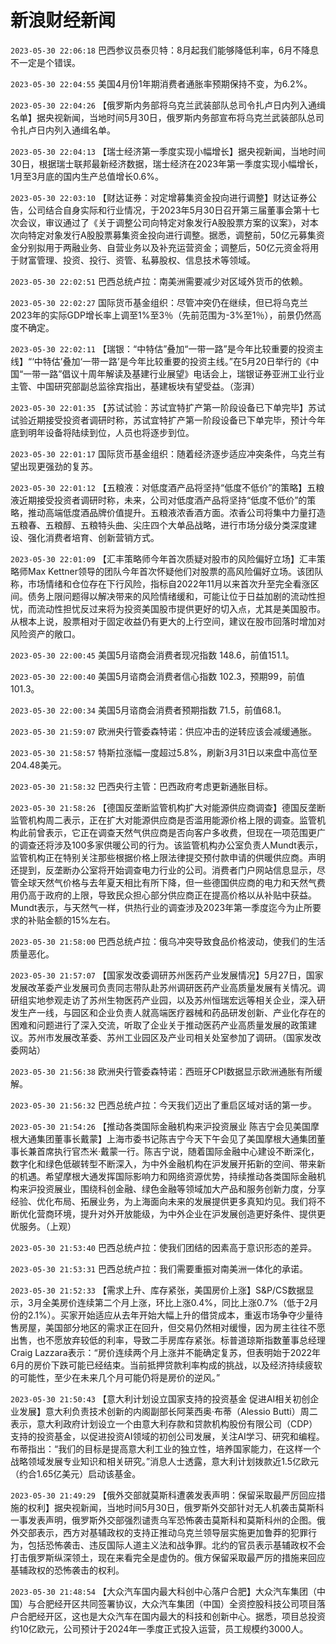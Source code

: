 # 新浪财经新闻
`2023-05-30 22:06:18` 巴西参议员泰贝特：8月起我们能够降低利率，6月不降息不一定是个错误。

`2023-05-30 22:04:55` 美国4月份1年期消费者通胀率预期保持不变，为6.2%。

`2023-05-30 22:04:26` 【俄罗斯内务部将乌克兰武装部队总司令扎卢日内列入通缉名单】据央视新闻，当地时间5月30日，俄罗斯内务部宣布将乌克兰武装部队总司令扎卢日内列入通缉名单。

`2023-05-30 22:04:13` 【瑞士经济第一季度实现小幅增长】据央视新闻，当地时间30日，根据瑞士联邦最新经济数据，瑞士经济在2023年第一季度实现小幅增长，1月至3月底的国内生产总值增长0.6%。

`2023-05-30 22:03:10` 【财达证券：对定增募集资金投向进行调整】财达证券公告，公司结合自身实际和行业情况，于2023年5月30日召开第三届董事会第十七次会议，审议通过了《关于调整公司向特定对象发行A股股票方案的议案》，对本次向特定对象发行A股股票募集资金投向进行调整。据悉，调整前，50亿元募集资金分别拟用于两融业务、自营业务以及补充运营资金；调整后，50亿元资金将用于财富管理、投资、投行、资管、私募股权、信息技术等领域。

`2023-05-30 22:02:51` 巴西总统卢拉：南美洲需要减少对区域外货币的依赖。

`2023-05-30 22:02:27` 国际货币基金组织：尽管冲突仍在继续，但已将乌克兰2023年的实际GDP增长率上调至1%至3％（先前范围为-3%至1％），前景仍然高度不确定。

`2023-05-30 22:02:11` 【瑞银：“中特估”叠加“一带一路”是今年比较重要的投资主线】“‘中特估’叠加‘一带一路’是今年比较重要的投资主线。”在5月20日举行的《中国“一带一路”倡议十周年解读及基建行业展望》电话会上，瑞银证券亚洲工业行业主管、中国研究部副总监徐宾指出，基建板块有望受益。（澎湃）

`2023-05-30 22:01:35` 【苏试试验：苏试宜特扩产第一阶段设备已下单完毕】苏试试验近期接受投资者调研时称，苏试宜特扩产第一阶段设备已下单完毕，预计今年底到明年设备将陆续到位，人员也将逐步到位。

`2023-05-30 22:01:17` 国际货币基金组织：随着经济逐步适应冲突条件，乌克兰有望出现更强劲的复苏。

`2023-05-30 22:01:12` 【五粮液：对低度酒产品将坚持“低度不低价”的策略】五粮液近期接受投资者调研时称，未来，公司对低度酒产品将坚持“低度不低价”的策略，推动高端低度酒品牌价值提升。五粮液浓香酒方面。浓香公司将集中力量打造五粮春、五粮醇、五粮特头曲、尖庄四个大单品战略，进行市场分级分类深度建设、强化消费者培育、创新营销方式。

`2023-05-30 22:01:09` 【汇丰策略师今年首次质疑对股市的风险偏好立场】汇丰策略师Max Kettner领导的团队今年首次怀疑他们对股票的高风险偏好立场。该团队称，市场情绪和仓位存在下行风险，指标自2022年11月以来首次升至完全看涨区间。债务上限问题得以解决带来的风险情绪缓和，可能让位于日益加剧的流动性担忧，而流动性担忧反过来将为投资美国股市提供更好的切入点，尤其是美国股市。从根本上说，股票相对于固定收益仍有更大的上行空间，建议在股市回落时增加对风险资产的敞口。

`2023-05-30 22:00:45` 美国5月谘商会消费者现况指数 148.6，前值151.1。

`2023-05-30 22:00:40` 美国5月谘商会消费者信心指数 102.3，预期99，前值101.3。

`2023-05-30 22:00:34` 美国5月谘商会消费者预期指数 71.5，前值68.1。

`2023-05-30 21:59:07` 欧洲央行管委森特诺：供应冲击的逆转应该会减缓通胀。

`2023-05-30 21:58:57` 特斯拉涨幅一度超过5.8%，刷新3月31日以来盘中高位至204.48美元。

`2023-05-30 21:58:32` 巴西央行主管：巴西政府考虑更新通胀目标。

`2023-05-30 21:58:26` 【德国反垄断监管机构扩大对能源供应商调查】德国反垄断监管机构周二表示，正在扩大对能源供应商是否滥用能源价格上限的调查。监管机构此前曾表示，它正在调查天然气供应商是否向客户多收费，但现在一项范围更广的调查还将涉及100多家供暖公司的行为。该监管机构办公室负责人Mundt表示，监管机构正在特别关注那些根据价格上限法律提交预付款申请的供暖供应商。声明还提到，反垄断办公室将开始调查电力行业的公司。消费者门户网站信息显示，尽管全球天然气价格与去年夏天相比有所下降，但一些德国供应商的电力和天然气费用仍高于政府的上限，导致民众担心部分供应商正在提高价格以从补贴中获益。Mundt表示，与天然气一样，供热行业的调查涉及2023年第一季度迄今为止所要求的补贴金额的15%左右。

`2023-05-30 21:58:00` 巴西总统卢拉：俄乌冲突导致食品价格波动，使我们的生活质量恶化。

`2023-05-30 21:57:07` 【国家发改委调研苏州医药产业发展情况】5月27日，国家发展改革委产业发展司负责同志带队赴苏州调研医药产业高质量发展有关情况。调研组实地参观走访了苏州生物医药产业园，以及苏州恒瑞宏远等相关企业，深入研发生产一线，与园区和企业负责人就高端医疗器械和药品研发创新、产业化存在的困难和问题进行了深入交流，听取了企业关于推动医药产业高质量发展的政策建议。苏州市发展改革委、苏州工业园区及产业司相关处室参加了调研。（国家发改委网站）

`2023-05-30 21:56:38` 欧洲央行管委森特诺：西班牙CPI数据显示欧洲通胀有所缓解。

`2023-05-30 21:56:32` 巴西总统卢拉：今天我们迈出了重启区域对话的第一步。

`2023-05-30 21:54:26` 【推动各类国际金融机构来沪投资展业 陈吉宁会见美国摩根大通集团董事长戴蒙】上海市委书记陈吉宁今天下午会见了美国摩根大通集团董事长兼首席执行官杰米·戴蒙一行。陈吉宁说，随着国际金融中心建设不断深化，数字化和绿色低碳转型不断深入，为中外金融机构在沪发展开拓新的空间、带来新的机遇。希望摩根大通发挥国际影响力和网络资源优势，持续推动各类国际金融机构来沪投资展业，围绕科创金融、绿色金融等领域加大产品和服务创新力度，分享经验、优化布局、拓展业务，为上海面向未来的发展提供更多真知灼见。我们将不断优化营商环境，提升对外开放能级，为中外企业在沪发展创造更好条件、提供更优服务。（上观）

`2023-05-30 21:53:40` 巴西总统卢拉：使我们团结的因素高于意识形态的差异。

`2023-05-30 21:53:31` 巴西总统卢拉：我们需要重振对南美洲一体化的承诺。

`2023-05-30 21:52:33` 【需求上升、库存紧张，美国房价上涨】S&P/CS数据显示，3月全美房价连续第二个月上涨，环比上涨0.4%，同比上涨0.7%（低于2月份的2.1%）。买家开始适应从去年开始大幅上升的借贷成本，重返市场争夺少量待售房屋，美国部分地区的需求正在回升，但交易仍然相对缓慢，因为房主往往不愿出售，也不愿放弃较低的利率，导致二手房库存紧张。标普道琼斯指数董事总经理Craig Lazzara表示：“房价连续两个月上涨并不能确定复苏，但表明始于2022年6月的房价下跌可能已经结束。当前抵押贷款利率构成的挑战，以及经济持续疲软的可能性，至少在未来几个月可能仍将是房价的逆风。”

`2023-05-30 21:50:43`   【意大利计划设立国家支持的投资基金 促进AI相关初创企业发展】意大利负责技术创新的内阁副部长阿莱西奥·布蒂（Alessio Butti）周二表示，意大利政府计划设立一个由意大利存款和贷款机构股份有限公司（CDP）支持的投资基金，以促进投资AI领域的初创公司发展，关注AI学习、研究和编程。布蒂指出：“我们的目标是提高意大利工业的独立性，培养国家能力，在这样一个战略领域发展专业知识和相关研究。”消息人士透露，意大利计划拨款近1.5亿欧元（约合1.65亿美元）启动该基金。

`2023-05-30 21:49:29` 【俄外交部就莫斯科遭袭发表声明：保留采取最严厉回应措施的权利】据央视新闻，当地时间5月30日，俄罗斯外交部针对无人机袭击莫斯科一事发表声明，俄罗斯外交部强烈谴责乌军恐怖袭击莫斯科和莫斯科州的企图。俄外交部表示，西方对基辅政权的支持正推动乌克兰领导层实施更加鲁莽的犯罪行为，包括恐怖袭击、违反国际人道主义法和战争罪。北约的官员表示基辅政权不会打击俄罗斯纵深领土，现在来看完全是虚伪的。俄方保留采取最严厉的措施来回应基辅政权的恐怖袭击的权利。

`2023-05-30 21:48:54`   【大众汽车国内最大科创中心落户合肥】大众汽车集团（中国）与合肥经开区共同签署协议，大众汽车集团（中国）全资控股科技公司项目落户合肥经开区，这也是大众汽车在国内最大的科技和创新中心。据悉，项目总投资约10亿欧元，公司预计于2024年一季度正式投入运营，员工规模约3000人。


